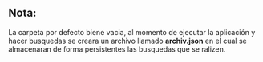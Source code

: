 ## Nota:

La carpeta por defecto biene vacia, al momento de ejecutar la aplicación y hacer busquedas
se creara un archivo llamado **archiv.json** en el cual se almacenaran de forma persistentes las busquedas que se ralizen.